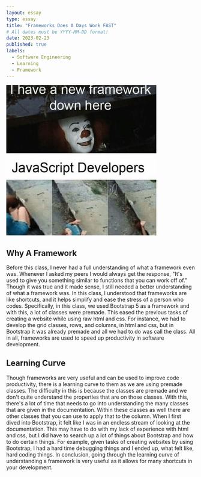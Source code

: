 ```yaml
---
layout: essay
type: essay
title: "Frameworks Does A Days Work FAST"
# All dates must be YYYY-MM-DD format!
date: 2023-02-23
published: true
labels:
  - Software Engineering
  - Learning
  - Framework
---
```


<img width="400px" class="rounded float-start pe-4" src="../img/framework-meme.webp">

## Why A Framework
Before this class, I never had a full understanding of what a framework even was. Whenever I asked my peers I would always get the response, "It's used to give you something similar to functions that you can work off of." Though it was true and it made sense, I still needed a better understanding of what a framework was. In this class, I understood that frameworks are like shortcuts, and it helps simplify and ease the stress of a person who codes. Specifically, in this class, we used Bootstrap 5 as a framework and with this, a lot of classes were premade. This eased the previous tasks of creating a website while using raw html and css. For instance, we had to develop the grid classes, rows, and columns, in html and css, but in Bootstrap it was already premade and all we had to do was call the class. All in all, frameworks are used to speed up productivity in software development.

## Learning Curve
Though frameworks are very useful and can be used to improve code productivity, there is a learning curve to them as we are using premade classes. The difficulty in this is because the classes are premade and we don't quite understand the properties that are on those classes. With this, there's a lot of time that needs to go into understanding the many classes that are given in the documentation. Within these classes as well there are other classes that you can use to apply that to the column. When I first dived into Bootstrap, it felt like I was in an endless stream of looking at the documentation. This may have to do with my lack of experience with html and css, but I did have to search up a lot of things about Bootstrap and how to do certain things. For example, given tasks of creating websites by using Bootstrap, I had a hard time debugging things and I ended up, what felt like, hard coding things. In conclusion, going through the learning curve of understanding a framework is very useful as it allows for many shortcuts in your development.


